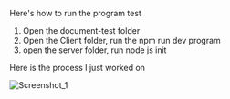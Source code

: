 Here's how to run the program test
1. Open the document-test folder
2. Open the Client folder, run the npm run dev program
3. open the server folder, run node js init

Here is the process I just worked on

![Screenshot_1]([https://github.com/username/test/assets/108919293/d8206e8b-5c62-49f9-94e4-19b9d9d5c6e6](https://github.com/noxyald/doccument-test/blob/main/login-images.png))
